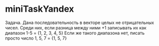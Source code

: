 # miniTaskYandex


Задача. Дана последовательность в векторе целых не отрицательных чисел. Среди них, если разница между ними +1 записывать их как диапазон 1-5 = {1, 2, 3, 4, 5}
Если же такого диапазона нет, писать просто число
1, 5, 7 = {1, 5, 7}
